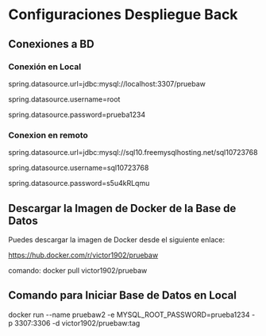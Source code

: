 # Configuraciones Despliegue Back

## Conexiones a BD

### Conexión en Local

spring.datasource.url=jdbc:mysql://localhost:3307/pruebaw

spring.datasource.username=root

spring.datasource.password=prueba1234

### Conexion en remoto

spring.datasource.url=jdbc:mysql://sql10.freemysqlhosting.net/sql10723768

spring.datasource.username=sql10723768

spring.datasource.password=s5u4kRLqmu

## Descargar la Imagen de Docker de la Base de Datos

Puedes descargar la imagen de Docker desde el siguiente enlace:

https://hub.docker.com/r/victor1902/pruebaw

comando: docker pull victor1902/pruebaw

## Comando para Iniciar Base de Datos en Local

docker run --name pruebaw2 -e MYSQL_ROOT_PASSWORD=prueba1234 -p 3307:3306 -d victor1902/pruebaw:tag
